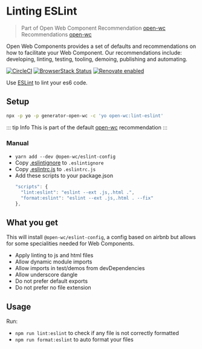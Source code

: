 # Linting ESLint

> Part of Open Web Component Recommendation [open-wc](https://github.com/open-wc/open-wc/) Recommendations [open-wc](https://open-wc.org/)

Open Web Components provides a set of defaults and recommendations on how to facilitate your Web Component. Our recommendations include: developing, linting, testing, tooling, demoing, publishing and automating.

[![CircleCI](https://circleci.com/gh/open-wc/open-wc.svg?style=shield)](https://circleci.com/gh/open-wc/open-wc)
[![BrowserStack Status](https://www.browserstack.com/automate/badge.svg?badge_key=M2UrSFVRang2OWNuZXlWSlhVc3FUVlJtTDkxMnp6eGFDb2pNakl4bGxnbz0tLUE5RjhCU0NUT1ZWa0NuQ3MySFFWWnc9PQ==--86f7fac07cdbd01dd2b26ae84dc6c8ca49e45b50)](https://www.browserstack.com/automate/public-build/M2UrSFVRang2OWNuZXlWSlhVc3FUVlJtTDkxMnp6eGFDb2pNakl4bGxnbz0tLUE5RjhCU0NUT1ZWa0NuQ3MySFFWWnc9PQ==--86f7fac07cdbd01dd2b26ae84dc6c8ca49e45b50)
[![Renovate enabled](https://img.shields.io/badge/renovate-enabled-brightgreen.svg)](https://renovatebot.com/)

Use [ESLint](https://eslint.org/) to lint your es6 code.

## Setup
```bash
npx -p yo -p generator-open-wc -c 'yo open-wc:lint-eslint'
```

::: tip Info
This is part of the default [open-wc](https://open-wc.org/) recommendation
:::

### Manual
- `yarn add --dev @open-wc/eslint-config`
- Copy [.eslintignore](https://github.com/open-wc/open-wc/blob/master/packages/generator-open-wc/generators/lint-eslint/templates/static/.eslintignore) to `.eslintignore`
- Copy [.eslintrc.js](https://github.com/open-wc/open-wc/blob/master/packages/generator-open-wc/generators/lint-eslint/templates/static/.eslintrc.js) to `.eslintrc.js`
- Add these scripts to your package.json
  ```js
  "scripts": {
    "lint:eslint": "eslint --ext .js,.html .",
    "format:eslint": "eslint --ext .js,.html . --fix"
  },
  ```

## What you get

This will install `@open-wc/eslint-config`, a config based on airbnb but allows for some specialities needed for Web Components.
- Apply linting to js and html files
- Allow dynamic module imports
- Allow imports in test/demos from devDependencies
- Allow underscore dangle
- Do not prefer default exports
- Do not prefer no file extension

## Usage

Run:
- `npm run lint:eslint` to check if any file is not correctly formatted
- `npm run format:eslint` to auto format your files
